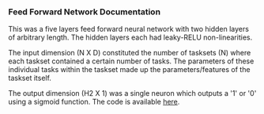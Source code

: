 ### Feed Forward Network Documentation

This was a five layers feed forward neural network with two hidden layers of arbitrary length. The hidden layers each had leaky-RELU non-linearities. 

The input dimension (N X D) constituted the number of tasksets (N) where each taskset contained a certain number of tasks. The parameters of these individual tasks within the taskset made up the parameters/features of the taskset itself. 

The output dimension (H2 X 1) was a single neuron which outputs a '1' or '0' using a sigmoid function. The code is available [here](https://github.com/RobertHa/Bachelor-Thesis). 